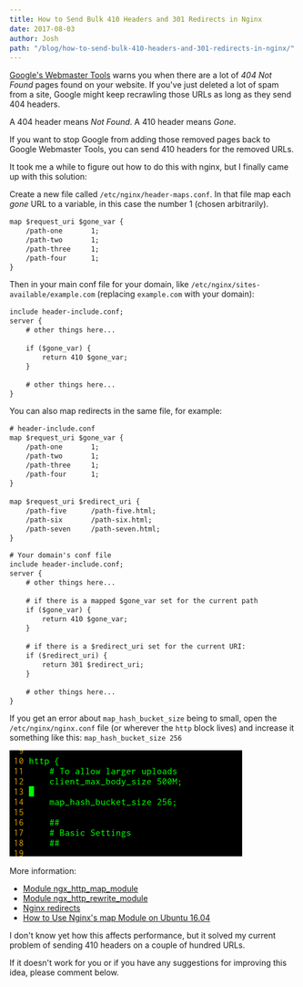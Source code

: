 ```yaml
---
title: How to Send Bulk 410 Headers and 301 Redirects in Nginx
date: 2017-08-03
author: Josh
path: "/blog/how-to-send-bulk-410-headers-and-301-redirects-in-nginx/"
---
```


<a href="https://www.google.com/webmasters/">Google's Webmaster Tools</a> warns you when there are a lot of <em>404 Not Found</em> pages found on your website. If you've just deleted a lot of spam from a site, Google might keep recrawling those URLs as long as they send 404 headers.

A 404 header means <em>Not Found</em>.
A 410 header means <em>Gone</em>.

If you want to stop Google from adding those removed pages back to Google Webmaster Tools, you can send 410 headers for the removed URLs.

It took me a while to figure out how to do this with nginx, but I finally came up with this solution:

Create a new file called <code>/etc/nginx/header-maps.conf</code>. In that file map each <em>gone</em> URL to a variable, in this case the number 1 (chosen arbitrarily).

```nginx
map $request_uri $gone_var {
	/path-one		1;
	/path-two		1;
	/path-three		1;
	/path-four		1;
}
```

Then in your main conf file for your domain, like <code>/etc/nginx/sites-available/example.com</code> (replacing <code>example.com</code> with your domain):

```nginx
include header-include.conf;
server {
	# other things here...

	if ($gone_var) {
		return 410 $gone_var;
	}

	# other things here...
}
```

You can also map redirects in the same file, for example:

```nginx
# header-include.conf
map $request_uri $gone_var {
	/path-one		1;
	/path-two		1;
	/path-three		1;
	/path-four		1;
}

map $request_uri $redirect_uri {
	/path-five		/path-five.html;
	/path-six		/path-six.html;
	/path-seven		/path-seven.html;
}
```

```nginx
# Your domain's conf file
include header-include.conf;
server {
	# other things here...

	# if there is a mapped $gone_var set for the current path
	if ($gone_var) {
		return 410 $gone_var;
	}

	# if there is a $redirect_uri set for the current URI:
	if ($redirect_uri) {
		return 301 $redirect_uri;
	}

	# other things here...
}
```

If you get an error about <code>map_hash_bucket_size</code> being to small, open the <code>/etc/nginx/nginx.conf</code> file (or wherever the <code>http</code> block lives) and increase it something like this: <code>map_hash_bucket_size 256</code>

<img src="/files/map_hash_bucket_size-nginx.png" alt="map_hash_bucket_size nginx" />

More information:

<ul>
  <li><a href="http://nginx.org/en/docs/http/ngx_http_map_module.html">Module ngx_http_map_module</a></li>
  <li><a href="http://nginx.org/en/docs/http/ngx_http_rewrite_module.html">Module ngx_http_rewrite_module</a></li>
  <li><a href="https://www.bjornjohansen.no/nginx-redirect">Nginx redirects</a></li>
  <li><a href="https://www.digitalocean.com/community/tutorials/how-to-use-nginx-s-map-module-on-ubuntu-16-04">How to Use Nginx's map Module on Ubuntu 16.04</a></li>
</ul>

I don't know yet how this affects performance, but it solved my current problem of sending 410 headers on a couple of hundred URLs.

If it doesn't work for you or if you have any suggestions for improving this idea, please comment below.
